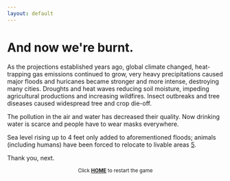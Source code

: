 ```yaml
---
layout: default
---
```


# And now we're burnt.

As the projections established years ago, global climate changed, heat-trapping gas emissions continued to grow, very heavy precipitations caused major floods
and huricanes became stronger and more intense, destroying many cities. Droughts and heat waves reducing soil moisture, impeding agricultural productions and increasing wildfires. Insect outbreaks and tree diseases caused widespread tree and crop die-off. 

The pollution in the air and water has decreased their quality. Now drinking water is scarce and people have to wear masks everywhere. 

Sea level rising up to 4 feet only added to aforementioned floods; animals (including humans) have been forced to relocate to livable areas [5](https://sararodrig.github.io/workforce-future/references). 

Thank you, next. 

<small><center>Click <a href="{{ site.baseurl }}"><b>HOME</b></a> to restart the game</center></small>